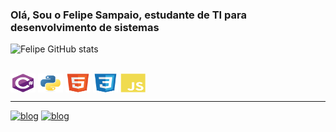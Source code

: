 
### Olá, Sou o Felipe Sampaio, estudante de TI para desenvolvimento de sistemas
![Felipe GitHub stats](https://github-readme-stats.vercel.app/api?username=felipesampai&show_icons=true&theme=onedark)

<div style="display: inline_block"><br>
  <img align="center" alt="Rafa-Csharp" height="30" width="40" src="https://raw.githubusercontent.com/devicons/devicon/master/icons/csharp/csharp-original.svg">
  <img align="center" alt="Rafa-Python" height="30" width="40" src="https://raw.githubusercontent.com/devicons/devicon/master/icons/python/python-original.svg">
  <img align="center" alt="Rafa-HTML" height="30" width="40" src="https://raw.githubusercontent.com/devicons/devicon/master/icons/html5/html5-original.svg">
  <img align="center" alt="Rafa-CSS" height="30" width="40" src="https://raw.githubusercontent.com/devicons/devicon/master/icons/css3/css3-original.svg">  
  <img align="center" alt="Rafa-Js" height="30" width="40" src="https://raw.githubusercontent.com/devicons/devicon/master/icons/javascript/javascript-plain.svg">
</div>
<hr>

[![blog](https://img.shields.io/badge/LinkedIn-0077B5?style=for-the-badge&logo=linkedin&logoColor=white)](https://www.linkedin.com/in/felipe-sampaio-9527461b9/)
[![blog](https://img.shields.io/badge/Gmail-D14836?style=for-the-badge&logo=gmail&logoColor=white)](https://felipe.galdino.sampaio@gmail.com)

